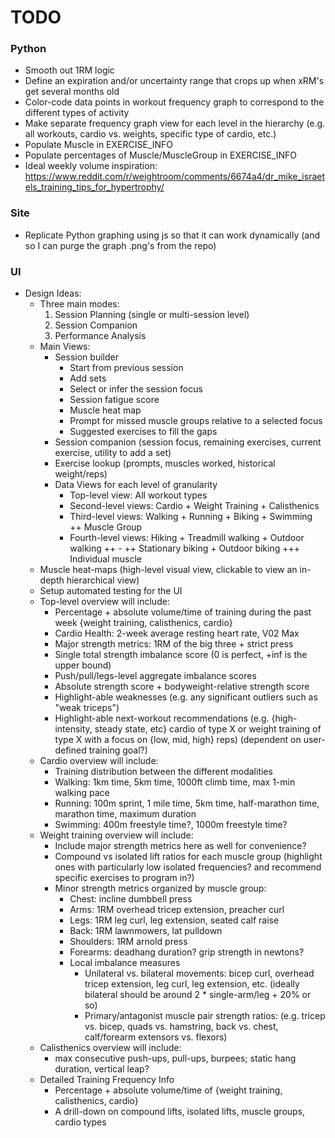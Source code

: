 # TODO

### Python
* Smooth out 1RM logic
* Define an expiration and/or uncertainty range that crops up when xRM's get several months old
* Color-code data points in workout frequency graph to correspond to the different types of activity
* Make separate frequency graph view for each level in the hierarchy (e.g. all workouts, cardio vs. weights, specific type of cardio, etc.)
* Populate Muscle in EXERCISE_INFO
* Populate percentages of Muscle/MuscleGroup in EXERCISE_INFO
* Ideal weekly volume inspiration: https://www.reddit.com/r/weightroom/comments/6674a4/dr_mike_israetels_training_tips_for_hypertrophy/

### Site
* Replicate Python graphing using js so that it can work dynamically (and so I can purge the graph .png's from the repo)

### UI
* Design Ideas:
    * Three main modes:
        1. Session Planning (single or multi-session level)
        2. Session Companion
        3. Performance Analysis
    * Main Views:
        * Session builder
            * Start from previous session
            * Add sets
            * Select or infer the session focus
            * Session fatigue score
            * Muscle heat map
            * Prompt for missed muscle groups relative to a selected focus
            * Suggested exercises to fill the gaps
        * Session companion (session focus, remaining exercises, current exercise, utility to add a set)
        * Exercise lookup (prompts, muscles worked, historical weight/reps)
        * Data Views for each level of granularity
            * Top-level view: All workout types
            * Second-level views: Cardio + Weight Training + Calisthenics
            * Third-level views: Walking + Running + Biking + Swimming ++ Muscle Group
            * Fourth-level views: Hiking + Treadmill walking + Outdoor walking ++ - ++ Stationary biking + Outdoor biking +++ Individual muscle
    * Muscle heat-maps (high-level visual view, clickable to view an in-depth hierarchical view)
    * Setup automated testing for the UI
    * Top-level overview will include:
        * Percentage + absolute volume/time of training during the past week {weight training, calisthenics, cardio}
        * Cardio Health: 2-week average resting heart rate, V02 Max
        * Major strength metrics: 1RM of the big three + strict press
        * Single total strength imbalance score (0 is perfect, +inf is the upper bound)
        * Push/pull/legs-level aggregate imbalance scores
        * Absolute strength score + bodyweight-relative strength score
        * Highlight-able weaknesses (e.g. any significant outliers such as "weak triceps")
        * Highlight-able next-workout recommendations (e.g. {high-intensity, steady state, etc} cardio of type X or weight training of type X with a focus on {low, mid, high} reps) (dependent on user-defined training goal?)
    * Cardio overview will include:
        * Training distribution between the different modalities
        * Walking: 1km time, 5km time, 1000ft climb time, max 1-min walking pace
        * Running: 100m sprint, 1 mile time, 5km time, half-marathon time, marathon time, maximum duration
        * Swimming: 400m freestyle time?, 1000m freestyle time?
    * Weight training overview will include:
        * Include major strength metrics here as well for convenience?
        * Compound vs isolated lift ratios for each muscle group (highlight ones with particularly low isolated frequencies? and recommend specific exercises to program in?)
        * Minor strength metrics organized by muscle group:
            * Chest: incline dumbbell press
            * Arms: 1RM overhead tricep extension, preacher curl
            * Legs: 1RM leg curl, leg extension, seated calf raise
            * Back: 1RM lawnmowers, lat pulldown
            * Shoulders: 1RM arnold press
            * Forearms: deadhang duration? grip strength in newtons?
            * Local imbalance measures
                * Unilateral vs. bilateral movements: bicep curl, overhead tricep extension, leg curl, leg extension, etc. (ideally bilateral should be around 2 * single-arm/leg + 20% or so)
                * Primary/antagonist muscle pair strength ratios: (e.g. tricep vs. bicep, quads vs. hamstring, back vs. chest, calf/forearm extensors vs. flexors)
    * Calisthenics overview will include:
        * max consecutive push-ups, pull-ups, burpees; static hang duration, vertical leap?
    * Detailed Training Frequency Info
        * Percentage + absolute volume/time of {weight training, calisthenics, cardio}
        * A drill-down on compound lifts, isolated lifts, muscle groups, cardio types
